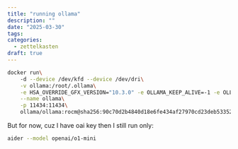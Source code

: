 ```yaml
---
title: "running ollama"
description: ""
date: "2025-03-30"
tags: 
categories:
  - zettelkasten
draft: true
---
```


```bash
docker run\ 
    -d --device /dev/kfd --device /dev/dri\
    -v ollama:/root/.ollama\
    -e HSA_OVERRIDE_GFX_VERSION="10.3.0" -e OLLAMA_KEEP_ALIVE=-1 -e OLLAMA_MAX_LOADED_MODELS=2\
    --name ollama\
    -p 11434:11434\
    ollama/ollama:rocm@sha256:90c70d2b4840d18e6fe434af27970cd23deb5335225188cf7dfbc538b37fc5d6
```

But for now, cuz I have oai key then I still run only:

```bash
aider --model openai/o1-mini
```
